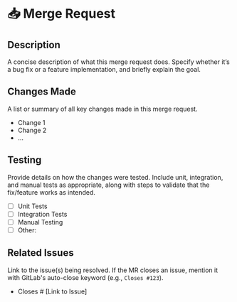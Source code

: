 # 📥 Merge Request

## Description

A concise description of what this merge request does. Specify whether it’s a bug fix or a feature implementation, and briefly explain the goal.

## Changes Made

A list or summary of all key changes made in this merge request.

- Change 1
- Change 2
- ...

## Testing

Provide details on how the changes were tested. Include unit, integration, and manual tests as appropriate, along with steps to validate that the fix/feature works as intended.

- [ ] Unit Tests
- [ ] Integration Tests
- [ ] Manual Testing
- [ ] Other:
  
## Related Issues

Link to the issue(s) being resolved. If the MR closes an issue, mention it with GitLab's auto-close keyword (e.g., `Closes #123`).

- Closes # [Link to Issue]